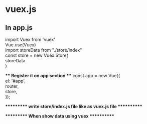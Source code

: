  # vuex.js
 
 ## In app.js
 
import Vuex from 'vuex'<br>
Vue.use(Vuex) <br>
import storeData from "./store/index" <br>
const store = new Vuex.Store( <br>
    storeData <br>
) <br>
  
 <b>** Register it on app section **</b>
  const app = new Vue({ <br>
   el: '#app', <br>
    router, <br>
    store, <br>
  });<br>

<b>********* write store/index.js file like as vuex.js file  **********<b>
 
 <b>********* When show data using vuex  **********<b>
 
  
<script>
    export default { <br>

        name:'List', <br>
        <b>** mounted method like as __contractor. In here mounted method send a request to vuex for data.**</b>
        mounted(){ <br>
            return this.$store.dispatch("allcategory") <br>
        }, <br>
        <b>** After mounted method sending request for data now it store on getallcategory method **</b>
        computed:{ <br>
            getallcategory(){ <br>
            

              return this.$store.getters.getCategory <br>
            } <br>
        }, <br>
        methods:{ <br>
            deleteCategory(id){ <br>
                axios.get('/blog/category/' +id) <br>
                    .then(()=>{ <br>
                        this.$store.dispatch("allcategory") <br>
                    }) <br>
            } <br>
        }, <br>
     
    
    } <br>
</script>  <br>
 
 

